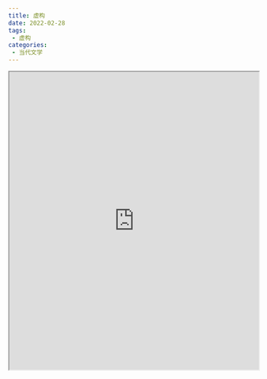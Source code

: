 ```yaml
---
title: 虚构
date: 2022-02-28
tags:
 - 虚构
categories:
 - 当代文学
---
```




<iframe src="https://study-doc.yourtools.icu/pdf/web/viewer.html?file=https://vkceyugu.cdn.bspapp.com/VKCEYUGU-e9075d72-0451-48df-afe1-d46932ae4554/6b15b0b2-9320-42d1-b071-a334303efa65.pdf" width="100%" height="600px"></iframe>
